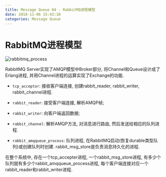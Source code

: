 ```yaml
---
title: Message Queue 04 - RabbitMQ进程模型
date: 2018-11-06 15:43:10
categories: Message Queue
---
```

# RabbitMQ进程模型

<!--more-->

![rabbitmq_process](https://res.cloudinary.com/dpe4i978o/image/upload/v1541489591/mq/rabbitmq_process.png)

RabbitMQ Server实现了AMQP模型中Broker部分, 将Channel和Queue设计成了Erlang进程, 并用Channel进程的运算实现了Exchange的功能.

- `tcp_acceptor`: 接收客户端连接, 创建rabbit_reader, rabbit_writer, rabbit_channel进程. 

- `rabbit_reader`: 接受客户端连接, 解析AMQP帧; 

- `rabbit_writer`: 向客户端返回数据; 

- `rabbit_channel`: 解析AMQP方法, 对消息进行路由, 然后发送给相应的队列进程. 

- `rabbit_amqqueue_process`: 队列进程, 在RabbitMQ启动(恢复durable类型队列)或创建队列时创建. rabbit_msg_store是负责消息持久化的进程.

在整个系统中, 存在一个tcp_accepter进程, 一个rabbit_msg_store进程, 有多少个队列就有多少个rabbit_amqqueue_process进程, 每个客户端连接对应一个rabbit_reader和rabbit_writer进程.